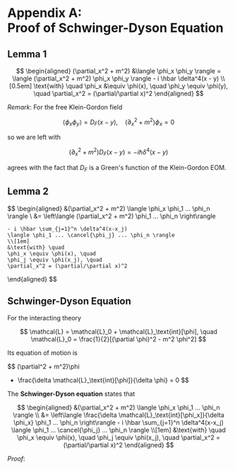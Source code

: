 # Appendix A: <br>Proof of Schwinger-Dyson Equation

## Lemma 1

$$
\begin{aligned}
    (\partial_x^2 + m^2) 
    &\langle \phi_x \phi_y \rangle
    = \langle (\partial_x^2 + m^2) \phi_x \phi_y \rangle
    - i \hbar \delta^4(x - y)
    \\[0.5em]
    \text{with} \quad
    \phi_x &\equiv \phi(x), \quad
    \phi_y \equiv \phi(y), \quad
    \partial_x^2 = (\partial/\partial x)^2
\end{aligned}
$$

*Remark*: For the free Klein-Gordon field

$$
\langle \phi_x \phi_y \rangle =  D_F(x - y), \quad
(\partial_x^2 + m^2) \phi_x = 0
$$

so we are left with

$$
(\partial_x^2 + m^2) D_F(x - y)
= - i \hbar \delta^4(x - y)
$$

agrees with the fact that $D_F$ is a Green's function of the Klein-Gordon EOM. 

## Lemma 2

$$
\begin{aligned}
    &(\partial_x^2 + m^2) 
    \langle \phi_x \phi_1 ... \phi_n \rangle
    \\
    &= \left\langle 
        (\partial_x^2 + m^2)
        \phi_1 ... \phi_n
    \right\rangle
    
    - i \hbar \sum_{j=1}^n \delta^4(x-x_j)
    \langle \phi_1 ... \cancel{\phi_j} ... \phi_n \rangle
    \\[1em]
    &\text{with} \quad
    \phi_x \equiv \phi(x), \quad
    \phi_j \equiv \phi(x_j), \quad
    \partial_x^2 = (\partial/\partial x)^2
\end{aligned}
$$

## Schwinger-Dyson Equation

For the interacting theory

$$
\mathcal{L} = \mathcal{L}_0 + \mathcal{L}_\text{int}[\phi], 
\quad
\mathcal{L}_0 = \frac{1}{2}[(\partial \phi)^2 - m^2 \phi^2]
$$

Its equation of motion is

$$
(\partial^2 + m^2)\phi 
- \frac{\delta \mathcal{L}_\text{int}[\phi]}{\delta \phi}
= 0
$$


The **Schwinger-Dyson equation** states that

$$
\begin{aligned}
    &(\partial_x^2 + m^2) 
    \langle \phi_x \phi_1 ... \phi_n \rangle
    \\
    &= \left\langle 
        \frac{\delta \mathcal{L}_\text{int}[\phi_x]}{\delta \phi_x}
        \phi_1 ... \phi_n
    \right\rangle
    - i \hbar \sum_{j=1}^n \delta^4(x-x_j)
    \langle \phi_1 ... \cancel{\phi_j} ... \phi_n \rangle
    \\[1em]
    &\text{with} \quad
    \phi_x \equiv \phi(x), \quad
    \phi_j \equiv \phi(x_j), \quad
    \partial_x^2 = (\partial/\partial x)^2
\end{aligned}
$$

*Proof*: 

